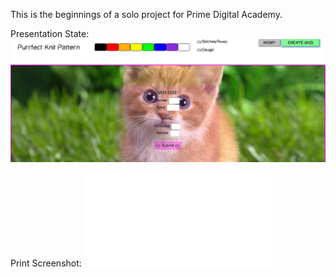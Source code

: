 This is the beginnings of a solo project for Prime Digital Academy.

Presentation State:
![alt tag](./server/public/imgs/screenshot.png)

Print Screenshot:
![alt tag](../server/public/imgs/print_ex.pdf)
